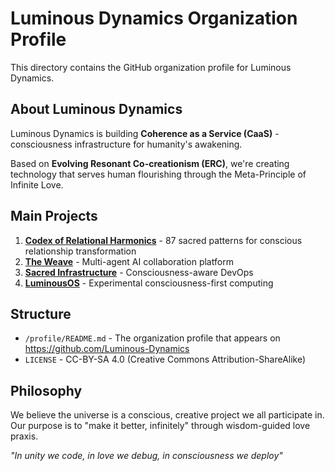 # Luminous Dynamics Organization Profile

This directory contains the GitHub organization profile for Luminous Dynamics.

## About Luminous Dynamics

Luminous Dynamics is building **Coherence as a Service (CaaS)** - consciousness infrastructure for humanity's awakening. 

Based on **Evolving Resonant Co-creationism (ERC)**, we're creating technology that serves human flourishing through the Meta-Principle of Infinite Love.

## Main Projects

1. **[Codex of Relational Harmonics](https://github.com/Luminous-Dynamics/codex-of-relational-harmonics)** - 87 sacred patterns for conscious relationship transformation
2. **[The Weave](https://github.com/Luminous-Dynamics/the-weave)** - Multi-agent AI collaboration platform
3. **[Sacred Infrastructure](https://github.com/Luminous-Dynamics/sacred-infrastructure)** - Consciousness-aware DevOps
4. **[LuminousOS](https://github.com/Luminous-Dynamics/luminous-os)** - Experimental consciousness-first computing

## Structure

- `/profile/README.md` - The organization profile that appears on https://github.com/Luminous-Dynamics
- `LICENSE` - CC-BY-SA 4.0 (Creative Commons Attribution-ShareAlike)

## Philosophy

We believe the universe is a conscious, creative project we all participate in. Our purpose is to "make it better, infinitely" through wisdom-guided love praxis.

*"In unity we code, in love we debug, in consciousness we deploy"*